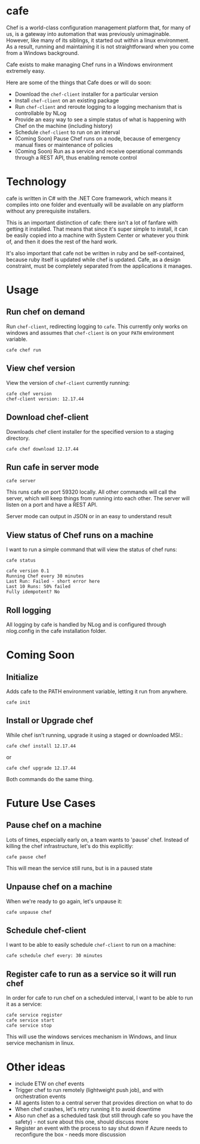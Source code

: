 # cafe

Chef is a world-class configuration management platform that, for many of us, is a gateway into automation that was previously unimaginable. However, like many of its siblings, it started out within a linux environment. As a result, running and maintaining it is not straightforward when you come from a Windows background.

Cafe exists to make managing Chef runs in a Windows environment extremely easy.

Here are some of the things that Cafe does or will do soon:

* Download the `chef-client` installer for a particular version
* Install `chef-client` on an existing package
* Run `chef-client` and reroute logging to a logging mechanism that is controllable by NLog
* Provide an easy way to see a simple status of what is happening with Chef on the machine (including history)
* Schedule `chef-client` to run on an interval
* (Coming Soon) Pause Chef runs on a node, because of emergency manual fixes or maintenance of policies
* (Coming Soon) Run as a service and receive operational commands through a REST API, thus enabling remote control

# Technology

cafe is written in C# with the .NET Core framework, which means it compiles into one folder and eventually will be available on any platform without any prerequisite installers.

This is an important distinction of cafe: there isn't a lot of fanfare with getting it installed. That means that since it's super simple to install, it can be easily copied into a machine with System Center or whatever you think of, and then it does the rest of the hard work.

It's also important that cafe not be written in ruby and be self-contained, because ruby itself is updated while chef is updated. Cafe, as a design constraint, must be completely separated from the applications it manages.

# Usage

## Run chef on demand

Run `chef-client`, redirecting logging to `cafe`. This currently only works on windows and assumes that `chef-client` is on your `PATH` environment variable.

```
cafe chef run
```

## View chef version

View the version of `chef-client` currently running:

```
cafe chef version
chef-client version: 12.17.44
```

## Download chef-client

Downloads chef client installer for the specified version to a staging directory.

```
cafe chef download 12.17.44
```

## Run cafe in server mode

```
cafe server
```

This runs cafe on port 59320 locally. All other commands will call the server, which will keep things from running into each other. The server will listen on a port and have a REST API.

Server mode can output in JSON or in an easy to understand result

## View status of Chef runs on a machine

I want to run a simple command that will view the status of chef runs:

```
cafe status

cafe version 0.1
Running Chef every 30 minutes
Last Run: Failed - short error here
Last 10 Runs: 50% failed
Fully idempotent? No
```

## Roll logging

All logging by cafe is handled by NLog and is configured through nlog.config in the cafe installation folder.

# Coming Soon
## Initialize

Adds cafe to the PATH environment variable, letting it run from anywhere.

```
cafe init
```

## Install or Upgrade chef

While chef isn't running, upgrade it using a staged or downloaded MSI.:

```
cafe chef install 12.17.44
```

or 

```
cafe chef upgrade 12.17.44
```

Both commands do the same thing.

# Future Use Cases

## Pause chef on a machine

Lots of times, especially early on, a team wants to 'pause' chef. Instead of killing the chef infrastructure, let's do this explicitly:

```
cafe pause chef
```

This will mean the service still runs, but is in a paused state

## Unpause chef on a machine

When we're ready to go again, let's unpause it:

```
cafe unpause chef
```

## Schedule chef-client

I want to be able to easily schedule `chef-client` to run on a machine:

```
cafe schedule chef every: 30 minutes
```

## Register cafe to run as a service so it will run chef

In order for cafe to run chef on a scheduled interval, I want to be able to run it as a service:

```
cafe service register
cafe service start
cafe service stop
```

This will use the windows services mechanism in Windows, and linux service mechanism in linux.

# Other ideas

* include ETW on chef events
* Trigger chef to run remotely (lightweight push job), and with orchestration events
* All agents listen to a central server that provides direction on what to do
* When chef crashes, let's retry running it to avoid downtime
* Also run chef as a scheduled task (but still through cafe so you have the safety) - not sure about this one, should discuss more
* Register an event with the process to say shut down if Azure needs to reconfigure the box - needs more discussion
